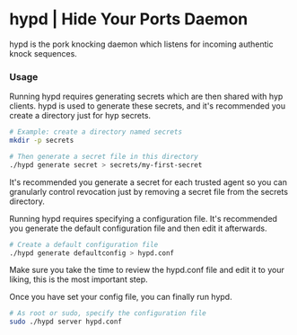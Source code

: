 # hypd | Hide Your Ports Daemon

hypd is the pork knocking daemon which listens for incoming authentic knock sequences.  

### Usage

Running hypd requires generating secrets which are then shared with hyp clients.  hypd is used to generate these secrets, and it's recommended you create a directory just for hyp secrets.

```bash
# Example: create a directory named secrets
mkdir -p secrets

# Then generate a secret file in this directory
./hypd generate secret > secrets/my-first-secret
```

It's recommended you generate a secret for each trusted agent so you can granularly control revocation just by removing a secret file from the secrets directory.

Running hypd requires specifying a configuration file.  It's recommended you generate the default configuration file and then edit it afterwards.

```bash
# Create a default configuration file
./hypd generate defaultconfig > hypd.conf
```

Make sure you take the time to review the hypd.conf file and edit it to your liking, this is the most important step.  

Once you have set your config file, you can finally run hypd.

```bash
# As root or sudo, specify the configuration file
sudo ./hypd server hypd.conf
```